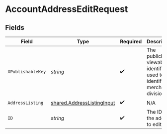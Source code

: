 # AccountAddressEditRequest


## Fields

| Field                                                                    | Type                                                                     | Required                                                                 | Description                                                              | Example                                                                  |
| ------------------------------------------------------------------------ | ------------------------------------------------------------------------ | ------------------------------------------------------------------------ | ------------------------------------------------------------------------ | ------------------------------------------------------------------------ |
| `XPublishableKey`                                                        | *string*                                                                 | :heavy_check_mark:                                                       | The publicly viewable identifier used to identify a merchant division.   |                                                                          |
| `AddressListing`                                                         | [shared.AddressListingInput](../../models/shared/addresslistinginput.md) | :heavy_check_mark:                                                       | N/A                                                                      |                                                                          |
| `ID`                                                                     | *string*                                                                 | :heavy_check_mark:                                                       | The ID of the address to edit                                            | D4g3h5tBuVYK9                                                            |